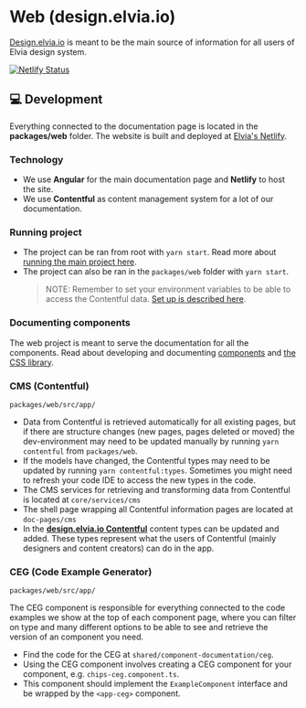 # Web (design.elvia.io)

[Design.elvia.io](https://design.elvia.io/) is meant to be the main source of information for all users of
Elvia design system.

[![Netlify Status](https://api.netlify.com/api/v1/badges/a7c263fb-8570-458d-8d9e-4fb84fbb2f8e/deploy-status)](https://app.netlify.com/sites/elvis-designsystem/deploys)

## 💻 Development

Everything connected to the documentation page is located in the **packages/web** folder. The website is built
and deployed at [Elvia's Netlify](https://app.netlify.com/sites/elvis-designsystem/overview).

### Technology

- We use **Angular** for the main documentation page and **Netlify** to host the site.
- We use **Contentful** as content management system for a lot of our documentation.

### Running project

- The project can be ran from root with `yarn start`. Read more about
  [running the main project here](https://github.com/3lvia/designsystem#setup).
- The project can also be ran in the `packages/web` folder with `yarn start`.
  > NOTE: Remember to set your environment variables to be able to access the Contentful data.
  > [Set up is described here](https://github.com/3lvia/designsystem#setup).

### Documenting components

The web project is meant to serve the documentation for all the components. Read about developing and
documenting [components](https://github.com/3lvia/designsystem/blob/master/packages/components/README.md) and
[the CSS library](https://github.com/3lvia/designsystem/blob/master/packages/elvis/README.md).

### CMS (Contentful)

`packages/web/src/app/`

- Data from Contentful is retrieved automatically for all existing pages, but if there are structure changes
  (new pages, pages deleted or moved) the dev-environment may need to be updated manually by running
  `yarn contentful` from `packages/web`.
- If the models have changed, the Contentful types may need to be updated by running `yarn contentful:types`.
  Sometimes you might need to refresh your code IDE to access the new types in the code.
- The CMS services for retrieving and transforming data from Contentful is located at `core/services/cms`
- The shell page wrapping all Contentful information pages are located at `doc-pages/cms`
- In the **[design.elvia.io Contentful](https://app.contentful.com/spaces/zez3t3t1iiwd/content_types)**
  content types can be updated and added. These types represent what the users of Contentful (mainly designers
  and content creators) can do in the app.

### CEG (Code Example Generator)

`packages/web/src/app/`

The CEG component is responsible for everything connected to the code examples we show at the top of each
component page, where you can filter on type and many different options to be able to see and retrieve the
version of an component you need.

- Find the code for the CEG at `shared/component-documentation/ceg`.
- Using the CEG component involves creating a CEG component for your component, e.g. `chips-ceg.component.ts`.
- This component should implement the `ExampleComponent` interface and be wrapped by the `<app-ceg>`
  component.

